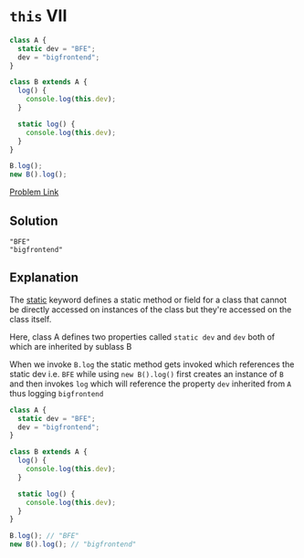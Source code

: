 # `this` VII

```js
class A {
  static dev = "BFE";
  dev = "bigfrontend";
}

class B extends A {
  log() {
    console.log(this.dev);
  }

  static log() {
    console.log(this.dev);
  }
}

B.log();
new B().log();
```

[Problem Link](https://bigfrontend.dev/quiz/this-VII)

## Solution

```
"BFE"
"bigfrontend"
```

## Explanation

The [static](https://developer.mozilla.org/en-US/docs/Web/JavaScript/Reference/Classes/static) keyword defines a static method or field for a class that cannot be directly accessed on instances of the class but they're accessed on the class itself.

Here, class A defines two properties called `static dev` and `dev` both of which are inherited by sublass B

When we invoke `B.log` the static method gets invoked which references the static dev i.e. `BFE` while using `new B().log()` first creates an instance of `B` and then invokes `log` which will reference the property `dev` inherited from `A` thus logging `bigfrontend`

```js
class A {
  static dev = "BFE";
  dev = "bigfrontend";
}

class B extends A {
  log() {
    console.log(this.dev);
  }

  static log() {
    console.log(this.dev);
  }
}

B.log(); // "BFE"
new B().log(); // "bigfrontend"
```
